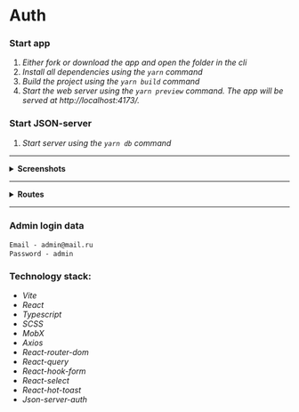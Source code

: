 # Auth

### **Start app**

1. _Either fork or download the app and open the folder in the cli_
2. _Install all dependencies using the `yarn` command_
3. _Build the project using the `yarn build` command_
4. _Start the web server using the `yarn preview` command. The app will be served at http://localhost:4173/._

### **Start JSON-server**

1. _Start server using the `yarn db` command_

---

 <details><summary><b>Screenshots</b></summary>    
  
<h3>Main</h3><img src="screenshots/main.png" ><hr>
<h3>Posts</h3><img src="screenshots/posts.png" /><hr>
<h3>Post</h3><img src="screenshots/post-item.png"/><hr>
<h3>Users</h3><img src="screenshots/users.png"/><hr>
<h3>User</h3><img src="screenshots/user-item.png"/><hr>
<h3>Search</h3><img src="screenshots/search.png"/><hr>
<h3>Login</h3><img src="screenshots/log.png"/><hr>
<h3>Registration</h3><img src="screenshots/reg.png"/><hr>
<h3>Profile</h3><img src="screenshots/profile.png"/><hr>
<h3>Settings</h3><img src="screenshots/profile-settings.png"/><hr>
<h3>Dashboard Posts</h3><img src="screenshots/dashboard-posts.png"/><hr>
<h3>Add Post</h3><img src="screenshots/add-post.png"/><hr>
<h3>Edit Post</h3><img src="screenshots/edit-post.png"/><hr>
<h3>Delete Post</h3><img src="screenshots/delete-post.png"/><hr>
<h3>Dashboard Users</h3><img src="screenshots/dashboard-users.png"/><hr>
<h3>Add User</h3><img src="screenshots/add-user.png"/><hr>
<h3>Update User Role</h3><img src="screenshots/update-user-role.png"/><hr>
<h3>Delete User</h3><img src="screenshots/delete-user.png"/><hr>
<h3>Light Theme</h3><img src="screenshots/light-theme.png"/><hr>
<h3>Adaptive</h3><img src="screenshots/adaptive.png"/>
</details>

---

<details><summary><b>Routes</b></summary>

-  **Public routes**

   -  _/posts_
   -  _/posts/:id_
   -  _/users_
   -  _/user/:id_
   -  _/search_
   -  _/login_
   -  _/registration_

-  **Private routes**
   -  _/profile_
   -  _/profile/settings_
-  **Admin routes**
   -  _/dashboard/posts_
   -  _/dashboard/users_
   </details>

---

### **Admin login data**

```
Email - admin@mail.ru
Password - admin
```

### **Technology stack:**

-  _Vite_
-  _React_
-  _Typescript_
-  _SCSS_
-  _MobX_
-  _Axios_
-  _React-router-dom_
-  _React-query_
-  _React-hook-form_
-  _React-select_
-  _React-hot-toast_
-  _Json-server-auth_
